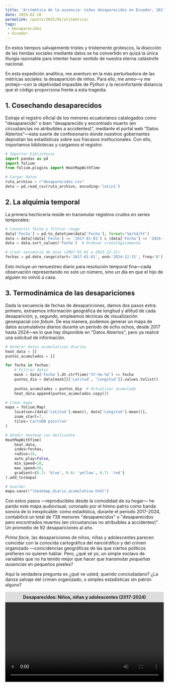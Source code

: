 ```yaml
---
title: 'Aritmética de la ausencia: niños desaparecidos en Ecuador, 2017-2024'
date: 2025-02-18
permalink: /posts/2025/02/aritmetica/
tags:
 - Desaparecidos
 - Ecuador
---
```



En estos tiempos salvajemente tristes y tristemente grotescos, la disección de las heridas sociales mediante datos se ha convertido en quizá la única liturgia razonable para intenter hacer sentido de nuestra eterna catástrofe nacional. 

En esta expedición analítica, me aventuro en la más perturbadora de las métricas sociales: la desaparición de niños. Para ello, me armo—y me protejo—con la objetividad impasible de *Python* y la reconfortante distancia que el código proporciona frente a esta tragedia.

## 1. Cosechando desaparecidos  
Extraje el registro oficial de los menores ecuatorianos catalogados como "desaparecido" o bien "desaparecido y encontrado muerto (en circustancias no atribuibles a accidentes)", mediante el portal web "Datos Abiertos"—esta suerte de confesionario donde nuestros gobernantes depositan las estadísticas sobre sus fracasos institucionales. Con ello, importamos bibliotecas y cargamos el registro:

```python
# Importar bibliotecas
import pandas as pd
import folium
from folium.plugins import HeatMapWithTime

# Cargar datos
ruta_archivo = r"desaparecidos.csv"
data = pd.read_csv(ruta_archivo, encoding='latin1')
```



## 2. La alquimia temporal  
La primera hechicería reside en transmutar registros crudos en series temporales:

```python
# Convertir fecha y filtrar rango
data['Fecha'] = pd.to_datetime(data['Fecha'], format='%m/%d/%Y')
data = data[(data['Fecha'] >= '2017-01-01') & (data['Fecha'] <= '2024-12-31')]
data = data.sort_values('Fecha')  # Ordenar cronológicamente

# Crear secuencia de días (2007-01-01 a 2023-12-31)
fechas = pd.date_range(start='2017-01-01', end='2024-12-31', freq='D').strftime('%Y-%m-%d').tolist()
```

Esto incluye un remuestreo diario para resolución temporal fina—cada observación representando no solo un número, sino un día en que el hijo de alguien no volvió a casa.


## 3. Termodinámica de las desapariciones
Dada la secuencia de fechas de desapariciones, damos dos pasos extra: primero, extraemos información geográfica de longitud y altitud de cada desaparición; y, segundo, empleamos técnicas de visualización geoespacial con *folium*. De esa manera, podemos generar un mapa de datos acumulativos *diarios* durante un período de ocho ochos, desde 2017 hasta 2024—es lo que hay disponible en "Datos Abiertos", pero ya realicé una solicitud de información.

```python
# Generar datos acumulativos diarios
heat_data = []
puntos_acumulados = []

for fecha in fechas:
    # Filtrar datos 
    mask = data['Fecha'].dt.strftime('%Y-%m-%d') <= fecha
    puntos_dia = data[mask][['Latitud', 'Longitud']].values.tolist()
    
    puntos_acumulados = puntos_dia  # Actualizar acumulado 
    heat_data.append(puntos_acumulados.copy())

# Crear mapa
mapa = folium.Map(
    location=[data['Latitud'].mean(), data['Longitud'].mean()],
    zoom_start=7,
    tiles='CartoDB positron'
)

# Añadir heatmap con deslizante
HeatMapWithTime(
    heat_data,
    index=fechas,
    radius=10,
    auto_play=False, 
    min_speed=10,
    max_speed=50,
    gradient={0.3: 'blue', 0.6: 'yellow', 0.7: 'red'}
).add_to(mapa)

# Guardar
mapa.save(r"\heatmap_diario_acumulativo.html")
```

Con estos pasos —reproducibles desde la comodidad de su hogar— he parido este mapa audiovisual, coronado por el himno patrio como banda sonora de lo inexplicable: como estadística, durante el período 2017-2024, contabilicé un total de 738 menores "desaparecidos" o "desaparecidos pero encontrados muertos (en circustancias no atribuibles a accidentes)". Un promedio de 92 desapariciones al año.

*Prima facie*, las desapariciones de niños, niñas y adolescentes parecen coincidar con la conocida cartográfica del narcotráfico y del crimen organizado —coincidencias geográficas de las que ciertos políticos prefieren no quieren hablar. Pero, ¿qué sé yo, un simple esclavo de variables que no ha tenido mejor que hacer que transmutar *pequeñas ausencias* en pequeños píxeles?

Aquí la verdadera pregunta es ¿qué ve usted, querido conciudadano? ¿La danza salvaje del crimen organizado, o simples estadísticas sin patrón alguno?

<div style="text-align: center;">
<div style="background-color: #dddddd; padding: 8px;">
<strong>
Desaparecidos: Niños, niñas y adolescentes (2017-2024)
</strong>
</div>
<div style="text-align: center;">
<video width="100%" controls>
  <source src="https://arduinotomasi.github.io/assets/videos/desaparecidos.mp4" type="video/mp4">
</video>
</div>